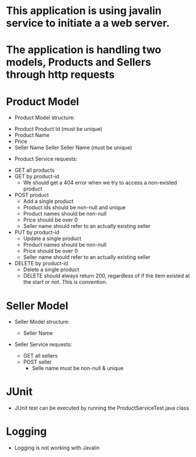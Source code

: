 # This application is using javalin service to initiate a a web server. 
# The application is handling two models, Products and Sellers through http requests

# Product Model
-  Product Model structure:
  * Product Product Id (must be unique) 
  * Product Name 
  * Price 
  * Seller Name Seller Seller Name (must be unique)

-  Product Service requests:
  * GET all products
  * GET by product-id
    * We should get a 404 error when we try to access a non-existed product
  * POST product 
    * Add a single product
    * Product ids should be non-null and unique
    * Product names should be non-null
    * Price should be over 0
    * Seller name should refer to an actually existing seller
  * PUT by product-id
    * Update a single product
    * Product names should be non-null
    * Price should be over 0
    * Seller name should refer to an actually existing seller
  * DELETE by product-id
    * Delete a single product
    * DELETE should always return 200, regardless of if the item existed at the start or not. This is convention.

# Seller Model
- Seller Model structure:
  * Seller Name

- Seller Service requests:
    * GET all sellers
    * POST seller
      * Selle name must be non-null & unique 
    
# JUnit
 - JUnit test can be executed by running the ProductServiceTest.java class
 

# Logging
- Logging is not working with Javalin

